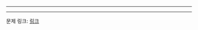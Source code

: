 ***

***
문제 링크: [링크](https://swexpertacademy.com/main/code/problem/problemDetail.do?problemLevel=2&contestProbId=AV189xUaI8UCFAZN&categoryId=AV189xUaI8UCFAZN&categoryType=CODE&problemTitle=&orderBy=PASS_RATE&selectCodeLang=ALL&select-1=2&pageSize=10&pageIndex=1)
